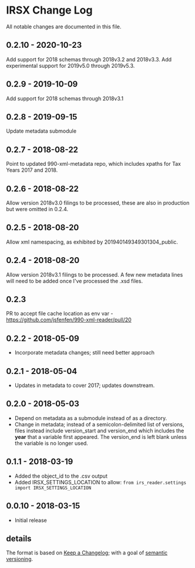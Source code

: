 # IRSX Change Log

All notable changes are documented in this file.

## 0.2.10 - 2020-10-23

Add support for 2018 schemas through 2018v3.2 and 2018v3.3. Add experimental support for 2019v5.0 through 2019v5.3. 


## 0.2.9 - 2019-10-09

Add support for 2018 schemas through 2018v3.1

## 0.2.8 - 2019-09-15

Update metadata submodule

## 0.2.7 - 2018-08-22

Point to updated 990-xml-metadata repo, which includes xpaths for Tax Years 2017 and 2018. 

## 0.2.6 - 2018-08-22

Allow version 2018v3.0 filings to be processed, these are also in production but were omitted in 0.2.4.


## 0.2.5 - 2018-08-20

Allow xml namespacing, as exhibited by 201940149349301304_public. 

## 0.2.4 - 2018-08-20

Allow version 2018v3.1 filings to be processed. A few new metadata lines will need to be added once I've processed the .xsd files.


## 0.2.3 

PR to accept file cache location as env var - https://github.com/jsfenfen/990-xml-reader/pull/20

## 0.2.2 - 2018-05-09

- Incorporate metadata changes; still need better approach

## 0.2.1 - 2018-05-04

- Updates in metadata to cover 2017; updates downstream. 

## 0.2.0 - 2018-05-03

- Depend on metadata as a submodule instead of as a directory. 
- Change in metadata; instead of a semicolon-delimited list of versions, files instead include version\_start and version\_end which includes the __year__ that a variable first appeared. The version_end is left blank unless the variable is no longer used.

## 0.1.1 - 2018-03-19

- Added the object_id to the .csv output
- Added IRSX\_SETTINGS\_LOCATION to allow: `from irs_reader.settings import IRSX_SETTINGS_LOCATION`

## 0.0.10 - 2018-03-15

- Initial release



## details

The format is based on [Keep a Changelog](http://keepachangelog.com/); with a goal of [semantic versioning](http://semver.org/).
